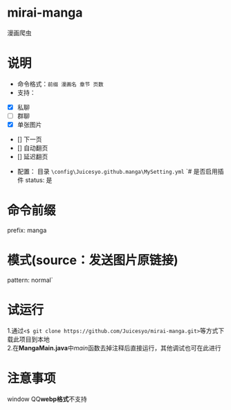 # mirai-manga
漫画爬虫
# 说明
* 命令格式：`前缀 漫画名 章节 页数`
* 支持：
- [x] 私聊
- [ ] 群聊
- [x] 单张图片
- [] 下一页
- [] 自动翻页
- [] 延迟翻页
* 配置：
目录 `\config\Juicesyo.github.manga\MySetting.yml`
`# 是否启用插件
status: 是
# 命令前缀
prefix: manga
# 模式(source：发送图片原链接)
pattern: normal`
# 试运行
1.通过`<$ git clone https://github.com/Juicesyo/mirai-manga.git>`等方式下载此项目到本地  
2.在**MangaMain.java**中*main*函数去掉注释后直接运行，其他调试也可在此进行
# 注意事项
window QQ**webp格式**不支持
